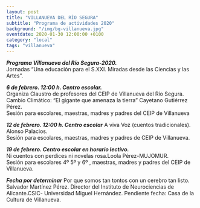 ```yaml
---
layout: post
title: "VILLANUEVA DEL RÍO SEGURA"
subtitle: "Programa de actividades 2020"
background: "/img/bg-villanueva.jpg"
eventdate: 2020-01-30 12:00:00 +0100
category: "local"
tags: "villanueva"
---
```



***Programa Villanueva del Río Segura-2020.***  
Jornadas “Una educación para el S.XXI. Miradas desde las Ciencias y las Artes”.  

***6 de febrero. 12:00 h. Centro escolar.***  
Organiza Claustro de profesores del CEIP de Villanueva del Río Segura.  
Cambio Climático: “El gigante que amenaza la tierra”  Cayetano Gutiérrez Pérez.  
Sesión para escolares, maestras, madres y padres del CEIP de Villanueva  


***12 de febrero. 12:00 h. Centro escolar***
A viva Voz (cuentos tradicionales).  Alonso Palacios.  
Sesión para escolares, maestras, madres y padres de CEIP de Villanueva.  


***19 de febrero. Centro escolar en horario lectivo.***  
Ni cuentos con perdices ni novelas rosa.Loola Pérez-MUJOMUR.  
Sesión para escolares 4º 5º y 6º , maestras, madres y padres del CEIP de Villanueva.  


***Fecha por determinar***
Por que somos tan tontos con un cerebro tan listo.  
Salvador Martínez Pérez. Director del Instituto de Neurociencias de Alicante.CSIC- Universidad
Miguel Hernández.
Pendiente fecha: Casa de la Cultura de Villanueva.

